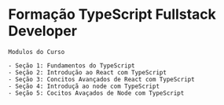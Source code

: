# Formação TypeScript Fullstack Developer
```
Modulos do Curso

- Seção 1: Fundamentos do TypeScript
- Seção 2: Introdução ao React com TypeScript
- Seção 3: Concitos Avançados de React com TypeScript
- Seção 4: Introduçã ao node com TypeScript
- Seção 5: Cocitos Avaçados de Node com TypeScript

```

